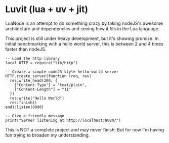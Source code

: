 # Luvit (lua + uv + jit)

LuaNode is an attempt to do something crazy by taking nodeJS's awesome
architecture and dependencies and seeing how it fits in the Lua language.

This project is still under heavy development, but it's showing promise.  In initial benchmarking with a hello world server, this is between 2 and 4 times faster than nodeJS.

    -- Load the http library
    local HTTP = require("lib/http")

    -- Create a simple nodeJS style hello-world server
    HTTP.create_server(function (req, res)
      res:write_head(200, {
        ["Content-Type"] = "text/plain",
        ["Content-Length"] = "11"
      })
      res:write("Hello World")
      res:finish()
    end):listen(8080)

    -- Give a friendly message
    print("Server listening at http://localhost:8080/")


This is NOT a complete project and may never finish.  But for now I'm
having fun trying to broaden my understanding.

